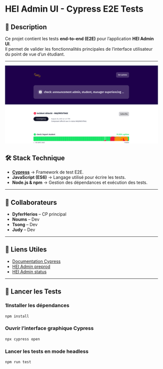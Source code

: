 # HEI Admin UI - Cypress E2E Tests

## 📌 Description
Ce projet contient les tests **end-to-end (E2E)** pour l’application **HEI Admin UI**.  
Il permet de valider les fonctionnalités principales de l’interface utilisateur du point de vue d’un étudiant.

---

![Capture de heiadmin instatus page](./public/instatusView.png)


## 🛠️ Stack Technique
- **[Cypress](https://www.cypress.io/)** → Framework de test E2E.
- **JavaScript (ES6)** → Langage utilisé pour écrire les tests.
- **Node.js & npm** → Gestion des dépendances et exécution des tests.

---

## 👥 Collaborateurs
- **DyferHerios** – CP principal  
- **Noums** – Dev
- **Tsong** – Dev
- **Judy** – Dev

---

## 🔗 Liens Utiles
- [Documentation Cypress](https://docs.cypress.io/)  
- [HEI Admin preprod](https://preprod.admin.hei.school/)  
- [HEI Admin status](https://heiadmin.instatus.com/)  

---

## 🚀 Lancer les Tests
### 1Installer les dépendances
```
npm install
```
### Ouvrir l’interface graphique Cypress

```
npx cypress open
```

### Lancer les tests en mode headless
```
npm run test
```

